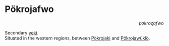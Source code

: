 
# Pökrojafwo

<div align="right"><i>pɔkroʐafwo</i></div>

Secondary [yeki](../Natural%20Science/Unique%20Species/yeki.md).  
Situated in the western regions, between [Pökrojaki](Pökrojaki.md) and [Pökrojawüklö](Pökrojawüklö.md).  
